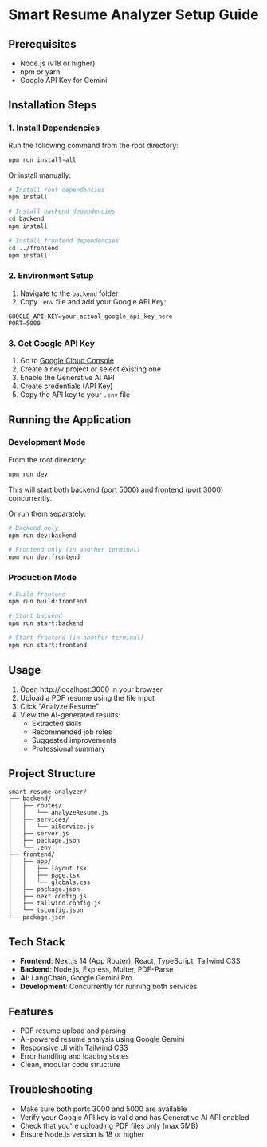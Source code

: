# Smart Resume Analyzer Setup Guide

## Prerequisites
- Node.js (v18 or higher)
- npm or yarn
- Google API Key for Gemini

## Installation Steps

### 1. Install Dependencies
Run the following command from the root directory:
```bash
npm run install-all
```

Or install manually:
```bash
# Install root dependencies
npm install

# Install backend dependencies
cd backend
npm install

# Install frontend dependencies
cd ../frontend
npm install
```

### 2. Environment Setup
1. Navigate to the `backend` folder
2. Copy `.env` file and add your Google API Key:
```
GOOGLE_API_KEY=your_actual_google_api_key_here
PORT=5000
```

### 3. Get Google API Key
1. Go to [Google Cloud Console](https://console.cloud.google.com/)
2. Create a new project or select existing one
3. Enable the Generative AI API
4. Create credentials (API Key)
5. Copy the API key to your `.env` file

## Running the Application

### Development Mode
From the root directory:
```bash
npm run dev
```

This will start both backend (port 5000) and frontend (port 3000) concurrently.

Or run them separately:
```bash
# Backend only
npm run dev:backend

# Frontend only (in another terminal)
npm run dev:frontend
```

### Production Mode
```bash
# Build frontend
npm run build:frontend

# Start backend
npm run start:backend

# Start frontend (in another terminal)
npm run start:frontend
```

## Usage
1. Open http://localhost:3000 in your browser
2. Upload a PDF resume using the file input
3. Click "Analyze Resume"
4. View the AI-generated results:
   - Extracted skills
   - Recommended job roles
   - Suggested improvements
   - Professional summary

## Project Structure
```
smart-resume-analyzer/
├── backend/
│   ├── routes/
│   │   └── analyzeResume.js
│   ├── services/
│   │   └── aiService.js
│   ├── server.js
│   ├── package.json
│   └── .env
├── frontend/
│   ├── app/
│   │   ├── layout.tsx
│   │   ├── page.tsx
│   │   └── globals.css
│   ├── package.json
│   ├── next.config.js
│   ├── tailwind.config.js
│   └── tsconfig.json
└── package.json
```

## Tech Stack
- **Frontend**: Next.js 14 (App Router), React, TypeScript, Tailwind CSS
- **Backend**: Node.js, Express, Multer, PDF-Parse
- **AI**: LangChain, Google Gemini Pro
- **Development**: Concurrently for running both services

## Features
- PDF resume upload and parsing
- AI-powered resume analysis using Google Gemini
- Responsive UI with Tailwind CSS
- Error handling and loading states
- Clean, modular code structure

## Troubleshooting
- Make sure both ports 3000 and 5000 are available
- Verify your Google API key is valid and has Generative AI API enabled
- Check that you're uploading PDF files only (max 5MB)
- Ensure Node.js version is 18 or higher
